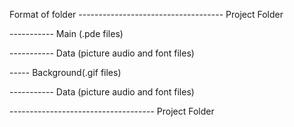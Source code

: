 Format of folder
------------------------------------ Project Folder

----------- Main (.pde files)

----------- Data (picture audio and font files)

----- Background(.gif files)

----------- Data (picture audio and font files)

------------------------------------ Project Folder
